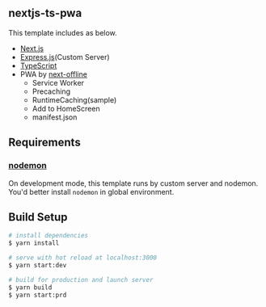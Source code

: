 ## nextjs-ts-pwa
This template includes as below.

- [Next.js](https://nextjs.org)
- [Express.js](https://expressjs.com)(Custom Server)
- [TypeScript](https://www.typescriptlang.org)
- PWA by [next-offline](https://github.com/hanford/next-offline)
  - Service Worker
  - Precaching
  - RuntimeCaching(sample)
  - Add to HomeScreen
  - manifest.json

## Requirements
### [nodemon](https://github.com/remy/nodemon)
On development mode, this template runs by custom server and nodemon.
You'd better install `nodemon` in global environment.

## Build Setup
```bash
# install dependencies
$ yarn install

# serve with hot reload at localhost:3000
$ yarn start:dev

# build for production and launch server
$ yarn build
$ yarn start:prd
```
